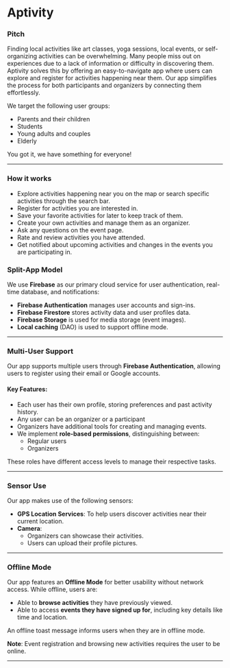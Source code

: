 # Aptivity


### Pitch

Finding local activities like art classes, yoga sessions, local events, or self-organizing activities can be overwhelming. Many people miss out on experiences due to a lack of information or difficulty in discovering them. Aptivity solves this by offering an easy-to-navigate app where users can explore and register for activities happening near them. Our app simplifies the process for both participants and organizers by connecting them effortlessly. 

We target the following user groups:
- Parents and their children
- Students
- Young adults and couples
- Elderly

You got it, we have something for everyone!

---

### How it works

- Explore activities happening near you on the map or search specific activities through the search bar.
- Register for activities you are interested in.
- Save your favorite activities for later to keep track of them.
- Create your own activities and manage them as an organizer.
- Ask any questions on the event page.
- Rate and review activities you have attended.
- Get notified about upcoming activities and changes in the events you are participating in.


### Split-App Model

We use **Firebase** as our primary cloud service for user authentication, real-time database, and notifications:

- **Firebase Authentication** manages user accounts and sign-ins.
- **Firebase Firestore** stores activity data and user profiles data.
- **Firebase Storage** is used for media storage (event images).
- **Local caching** (DAO) is used to support offline mode.

---

### Multi-User Support

Our app supports multiple users through **Firebase Authentication**, allowing users to register using their email or Google accounts. 

#### Key Features:
- Each user has their own profile, storing preferences and past activity history.
- Any user can be an organizer or a participant
- Organizers have additional tools for creating and managing events. 
- We implement **role-based permissions**, distinguishing between:
  - Regular users
  - Organizers

These roles have different access levels to manage their respective tasks.

---

### Sensor Use

Our app makes use of the following sensors:

- **GPS Location Services**: To help users discover activities near their current location.
- **Camera**: 
  - Organizers can showcase their activities.
  - Users can upload their profile pictures.

---

### Offline Mode

Our app features an **Offline Mode** for better usability without network access. While offline, users are:

- Able to **browse activities** they have previously viewed.
- Able to access **events they have signed up for**, including key details like time and location.

An offline toast message informs users when they are in offline mode.

**Note**: Event registration and browsing new activities requires the user to be online.

---

